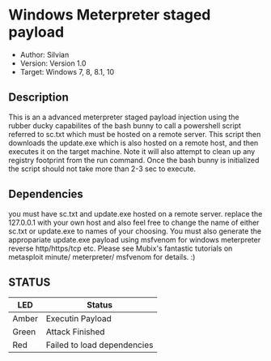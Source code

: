# Windows Meterpreter staged payload

* Author: Silvian
* Version: Version 1.0
* Target: Windows 7, 8, 8.1, 10

## Description

This is an a advanced meterpreter staged payload injection using the
rubber ducky capabilites of the bash bunny to call a powershell script referred
to sc.txt which must be hosted on a remote server.
This script then downloads the update.exe which is also hosted on
a remote host, and then executes it on the target machine.
Note it will also attempt to clean up any registry footprint from the run command.
Once the bash bunny is initialized the script should not take more than 2-3 sec to execute.

## Dependencies

you must have sc.txt and update.exe hosted on a remote server.
replace the 127.0.0.1 with your own host and also feel free to change the name
of either sc.txt or update.exe to names of your choosing.
You must also generate the appropariate update.exe payload using msfvenom for
windows meterpreter reverse http/https/tcp etc. Please see Mubix's fantastic
tutorials on metasploit minute/ meterpreter/ msfvenom for details. :)

## STATUS

| LED                | Status                                       |
| ------------------ | -------------------------------------------- |
| Amber              | Executin Payload                             |
| Green              | Attack Finished                              |
| Red                | Failed to load dependencies                  |
